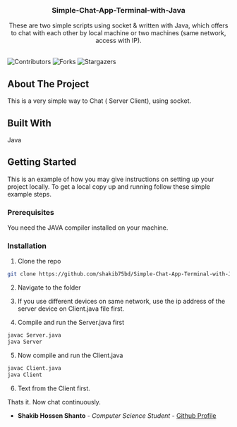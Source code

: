 <br/>
<p align="center">
  <h3 align="center">Simple-Chat-App-Terminal-with-Java</h3>

  <p align="center">
    These are two simple scripts using socket & written with Java, which offers to chat with each other by local machine or two machines (same network, access with IP).
    <br/>
    <br/>
  </p>
</p>

![Contributors](https://img.shields.io/github/contributors/shakib75bd/Simple-Chat-App-Terminal-with-Java?color=dark-green) ![Forks](https://img.shields.io/github/forks/shakib75bd/Simple-Chat-App-Terminal-with-Java?style=social) ![Stargazers](https://img.shields.io/github/stars/shakib75bd/Simple-Chat-App-Terminal-with-Java?style=social) 

## About The Project

This is a very simple way to Chat ( Server Client), using socket.



## Built With

Java

## Getting Started

This is an example of how you may give instructions on setting up your project locally.
To get a local copy up and running follow these simple example steps.

### Prerequisites

You need the JAVA compiler installed on your machine.


### Installation

1. Clone the repo

```sh
git clone https://github.com/shakib75bd/Simple-Chat-App-Terminal-with-Java
```

2. Navigate to the folder

3. If you use different devices on same network, use the ip address of the server device on Client.java file first.


4. Compile and run the Server.java first

```sh
javac Server.java
java Server
```

5. Now compile and run the Client.java

```sh
javac Client.java
java Client
```

6. Text from the Client first.

Thats it. Now chat continuously.




* **Shakib Hossen Shanto** - *Computer Science Student* - [Github Profile](https://github.com/shakib75bd) 

